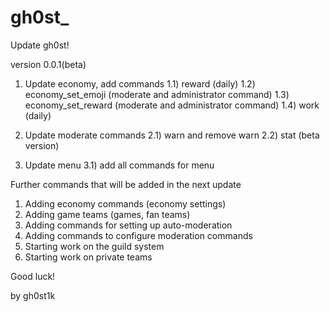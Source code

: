 # gh0st_

Update gh0st!

version 0.0.1(beta)

1. Update economy, add commands
    1.1) reward (daily)
    1.2) economy_set_emoji (moderate and administrator command)
    1.3) economy_set_reward (moderate and administrator command)
    1.4) work (daily)
    
2. Update moderate commands
    2.1) warn and remove warn
    2.2) stat (beta version)

3. Update menu
    3.1) add all commands for menu

Further commands that will be added in the next update

1. Adding economy commands (economy settings)
2. Adding game teams (games, fan teams)
3. Adding commands for setting up auto-moderation
4. Adding commands to configure moderation commands
5. Starting work on the guild system
6. Starting work on private teams

Good luck!

by gh0st1k

    
